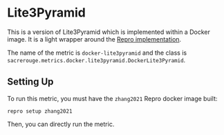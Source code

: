 # Lite3Pyramid
This is a version of Lite3Pyramid which is implemented within a Docker image.
It is a light wrapper around the [Repro implementation](https://github.com/danieldeutsch/repro/tree/master/models/zhang2021).

The name of the metric is `docker-lite3pyramid` and the class is `sacrerouge.metrics.docker.lite3pyramid.DockerLite3Pyramid`.

## Setting Up
To run this metric, you must have the `zhang2021` Repro docker image built:
```shell script
repro setup zhang2021
```
Then, you can directly run the metric.